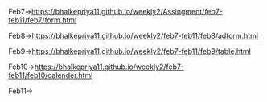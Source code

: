 Feb7->https://bhalkepriya11.github.io/weekly2/Assingment/feb7-feb11/feb7/form.html

Feb8->https://bhalkepriya11.github.io/weekly2/feb7-feb11/feb8/adform.html

Feb9->https://bhalkepriya11.github.io/weekly2/feb7-feb11/feb9/table.html

Feb10->https://bhalkepriya11.github.io/weekly2/feb7-feb11/feb10/calender.html

Feb11->
